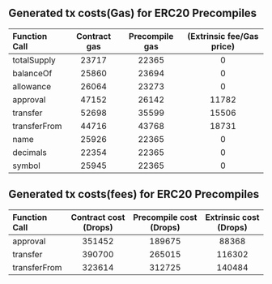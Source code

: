 ## Generated tx costs(Gas) for ERC20 Precompiles

| Function Call | Contract gas | Precompile gas | (Extrinsic fee/Gas price) |
|:--------------|:------------:|:--------------:|:-------------------------:|
| totalSupply   |    23717     |     22365      |             0             |
| balanceOf     |    25860     |     23694      |             0             |
| allowance     |    26064     |     23273      |             0             |
| approval      |    47152     |     26142      |           11782           |
| transfer      |    52698     |     35599      |           15506           |
| transferFrom  |    44716     |     43768      |           18731           |
| name          |    25926     |     22365      |             0             |
| decimals      |    22354     |     22365      |             0             |
| symbol        |    25945     |     22365      |             0             |


## Generated tx costs(fees) for ERC20 Precompiles

| Function Call | Contract cost (Drops) | Precompile cost (Drops) | Extrinsic cost (Drops) |
|:--------------|:---------------------:|:-----------------------:|:----------------------:|
| approval      |        351452         |         189675          |         88368          |
| transfer      |        390700         |         265015          |         116302         |
| transferFrom  |        323614         |         312725          |         140484         |

